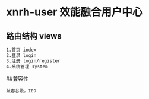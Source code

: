 # xnrh-user 效能融合用户中心

## 路由结构 views
```bash
1.首页 index
2.登录 login
3.注册 login/register
4.系统管理 system
```

##兼容性
```
兼容谷歌，IE9
```
